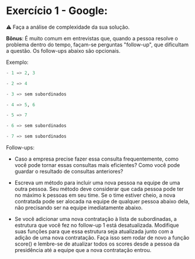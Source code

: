 # Exercício 1 - Google:

⚠️ Faça a análise de complexidade da sua solução.

**Bônus**: É muito comum em entrevistas que, quando a pessoa resolve o problema dentro do tempo, façam-se perguntas "follow-up", que dificultam a questão. Os follow-ups abaixo são opcionais.

Exemplo:

```python
- 1 => 2, 3

- 2 => 4

- 3 => sem subordinados

- 4 => 5, 6

- 5 => 7

- 6 => sem subordinados

- 7 => sem subordinados
```

Follow-ups:

- Caso a empresa precise fazer essa consulta frequentemente, como você pode tornar essas consultas mais eficientes? Como você pode guardar o resultado de consultas anteriores?

- Escreva um método para incluir uma nova pessoa na equipe de uma outra pessoa. Seu método deve considerar que cada pessoa pode ter no máximo k pessoas em seu time. Se o time estiver cheio, a nova contratada pode ser alocada na equipe de qualquer pessoa abaixo dela, não precisando ser na equipe imediatamente abaixo.

- Se você adicionar uma nova contratação à lista de subordinadas, a estrutura que você fez no follow-up 1 está desatualizada. Modifique suas funções para que essa estrutura seja atualizada junto com a adição de uma nova contratação. Faça isso sem rodar de novo a função score() e lembre-se de atualizar todos os scores desde a pessoa da presidência até a equipe que a nova contratação entrou.

